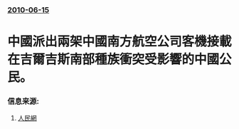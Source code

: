 ### [2010-06-15](/news/2010/06/15/index.md)

##### 
#  中國派出兩架中國南方航空公司客機接載在吉爾吉斯南部種族衝突受影響的中國公民。




### 信息来源:

1. [人民網](http://politics.people.com.cn/GB/11883680.html)
